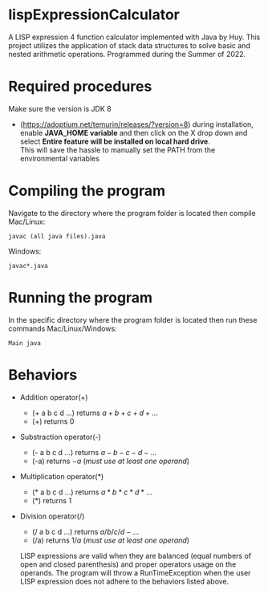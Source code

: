 # lispExpressionCalculator

A LISP expression 4 function calculator implemented with Java by Huy. This project utilizes the application of stack data structures to solve basic and nested arithmetic operations.
Programmed during the Summer of 2022.

# Required procedures
Make sure the version is JDK 8 
- (https://adoptium.net/temurin/releases/?version=8) 
during installation, enable **JAVA_HOME variable** and then click on the X drop down and select **Entire feature will be installed on local hard drive**.  
This will save the hassle to manually set the PATH from the environmental variables 

# Compiling the program
Navigate to the directory where the program folder is located then compile 
Mac/Linux: 
```
javac (all java files).java
```
Windows: 
```
javac*.java
```

# Running the program
In the specific directory where the program folder is located then run these commands
Mac/Linux/Windows: 
```
Main java
```

# Behaviors 
- Addition operator(+) 
  - (+ a b c d ...) returns $a+b+c+d+ ...$ 
  - (+) returns 0
- Substraction operator(-) 
  - (- a b c d ...) returns $a-b-c-d - ...$
  - (-a) returns $-a$ (*must use at least one operand*) 
- Multiplication  operator(*) 
  - (* a b c d ...) returns $a * b * c * d * ...$ 
  - (*) returns 1 
- Division operator(/) 
  - (/ a b c d ...) returns $a/b/c/d - ...$
  - (/a) returns $1/a$ (*must use at least one operand*) 
  
  LISP expressions are valid when they are balanced (equal numbers of open and closed parenthesis) and proper operators usage on the operands.
  The program will throw a RunTimeException when the user LISP expression does not adhere to the behaviors listed above. 
